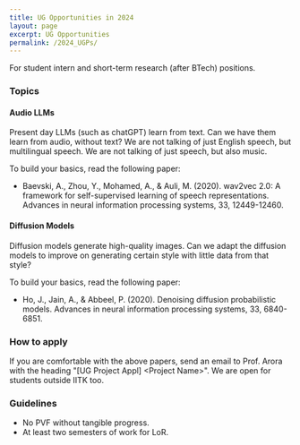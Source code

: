 ```yaml
---
title: UG Opportunities in 2024
layout: page
excerpt: UG Opportunities
permalink: /2024_UGPs/
---
```

For student intern and short-term research (after BTech) positions.

### Topics

#### Audio LLMs
Present day LLMs (such as chatGPT) learn from text. Can we have them learn from audio, without text? We are not talking of just English speech, but multilingual speech. We are not talking of just speech, but also music. 

To build your basics, read the following paper:
- Baevski, A., Zhou, Y., Mohamed, A., & Auli, M. (2020). wav2vec 2.0: A framework for self-supervised learning of speech representations. Advances in neural information processing systems, 33, 12449-12460.

#### Diffusion Models
Diffusion models generate high-quality images.
Can we adapt the diffusion models to improve on generating certain style with little data from that style?

To build your basics, read the following paper:
- Ho, J., Jain, A., & Abbeel, P. (2020). Denoising diffusion probabilistic models. Advances in neural information processing systems, 33, 6840-6851.

### How to apply
If you are comfortable with the above papers, 
send an email to Prof. Arora with the heading "[UG Project Appl] \<Project Name\>".
We are open for students outside IITK too.

### Guidelines
- No PVF without tangible progress. 
- At least two semesters of work for LoR.

